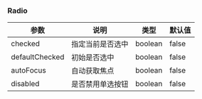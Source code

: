 ### Radio

| 参数           | 说明             | 类型    | 默认值 |
| -------------- | ---------------- | ------- | ------ |
| checked        | 指定当前是否选中 | boolean | false  |
| defaultChecked | 初始是否选中     | boolean | false  |
| autoFocus      | 自动获取焦点     | boolean | false  |
| disabled       | 是否禁用单选按钮 | boolean | false  |
